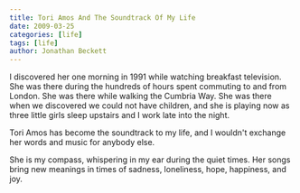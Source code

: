 ```yaml
---
title: Tori Amos And The Soundtrack Of My Life
date: 2009-03-25
categories: [life]
tags: [life]
author: Jonathan Beckett
---
```


I discovered her one morning in 1991 while watching breakfast television. She was there during the hundreds of hours spent commuting to and from London. She was there while walking the Cumbria Way. She was there when we discovered we could not have children, and she is playing now as three little girls sleep upstairs and I work late into the night.

Tori Amos has become the soundtrack to my life, and I wouldn't exchange her words and music for anybody else.

She is my compass, whispering in my ear during the quiet times. Her songs bring new meanings in times of sadness, loneliness, hope, happiness, and joy.